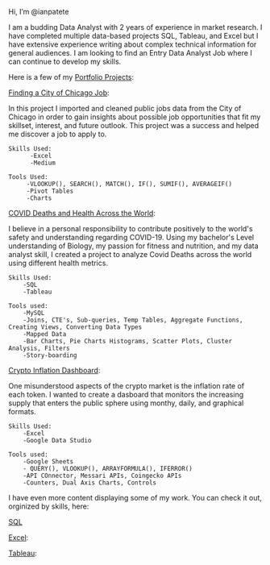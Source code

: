 Hi, I’m @ianpatete

I am a budding Data Analyst with 2 years of experience in market research. I have completed multiple data-based projects SQL, Tableau, and Excel but I have extensive experience writing about complex technical information for general audiences. I am looking to find an Entry Data Analyst Job where I can continue to develop my skills. 


Here is a few of my [Portfolio Projects](https://github.com/ianpatete/Portfolio-Projects):

[Finding a City of Chicago Job](https://github.com/ianpatete/Skills/tree/main/SQL):

In this project I imported and cleaned public jobs data from the City of Chicago in order to gain insights about possible job opportunities that fit my skillset, interest, and future outlook. This project was a success and helped me discover a job to apply to.  


    Skills Used:
          -Excel
          -Medium
         
    Tools Used:
         -VLOOKUP(), SEARCH(), MATCH(), IF(), SUMIF(), AVERAGEIF()
         -Pivot Tables
         -Charts

[COVID Deaths and Health Across the World](https://github.com/ianpatete/Portfolio-Projects/tree/main/COVID-Deaths-and-Health-Across-the-World):

I believe in a personal responsibility to contribute positively to the world's safety and understanding regarding COVID-19. Using my bachelor's Level understanding of Biology, my passion for fitness and nutrition, and my data analyst skill, I created a project to analyze Covid Deaths across the world using different health metrics. 

    Skills Used:
        -SQL
        -Tableau
    
    Tools used:
        -MySQL
        -Joins, CTE's, Sub-queries, Temp Tables, Aggregate Functions, Creating Views, Converting Data Types
        -Mapped Data
        -Bar Charts, Pie Charts Histograms, Scatter Plots, Cluster Analysis, Filters
        -Story-boarding

[Crypto Inflation Dashboard](https://github.com/ianpatete/Portfolio-Projects/tree/main/Crypto-Inflation-Dashboard):

One misunderstood aspects of the crypto market is the inflation rate of each token. I wanted to create a dasboard that monitors the increasing supply that enters the public sphere using monthy, daily, and graphical formats.  

    Skills Used:
        -Excel
        -Google Data Studio
    
    Tools used:
        -Google Sheets 
        - QUERY(), VLOOKUP(), ARRAYFORMULA(), IFERROR()
        -API COnnector, Messari APIs, Coingecko APIs 
        -Counters, Dual Axis Charts, Controls
        
I have even more content displaying some of my work. You can check it out, orginized by skills, here:  

[SQL](https://github.com/ianpatete/Skills/tree/main/SQL)

[Excel](https://github.com/ianpatete/Skills/tree/main/Excel):

[Tableau](https://github.com/ianpatete/Skills/tree/main/Tableau):



<!---
ianpatete/ianpatete is a ✨ special ✨ repository because its `README.md` (this file) appears on your GitHub profile.
You can click the Preview link to take a look at your changes.
--->
